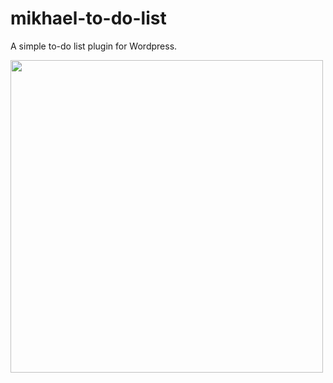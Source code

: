 # mikhael-to-do-list

A simple to-do list plugin for Wordpress.

<img src="preview-images/admin-calendar.png" height="500">
